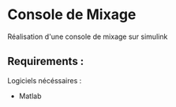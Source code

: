 # Console de Mixage

Réalisation d'une console de mixage sur simulink

## Requirements :
Logiciels nécéssaires : 
- Matlab

